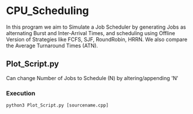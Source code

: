 # CPU_Scheduling
In this program we aim to Simulate a Job Scheduler by generating Jobs as alternating Burst and Inter-Arrival Times, and scheduling using Offline Version of Strategies like FCFS, SJF, RoundRobin, HRRN. We also compare the Average Turnaround Times (ATN).

## Plot_Script.py
Can change Number of Jobs to Schedule (N) by altering/appending <List>'N'

### Execution 
    python3 Plot_Script.py [sourcename.cpp]

